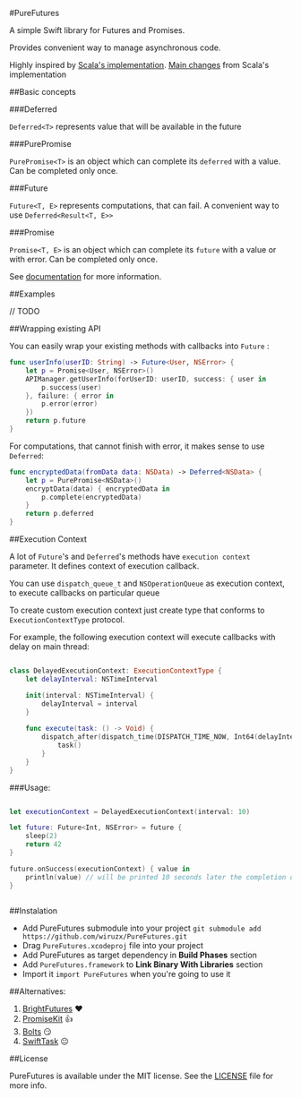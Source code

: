 #PureFutures

A simple Swift library for Futures and Promises.

Provides convenient way to manage asynchronous code.

Highly inspired by [Scala's implementation](http://docs.scala-lang.org/overviews/core/futures.html).
[Main changes](https://github.com/wiruzx/PureFutures/wiki) from Scala's implementation

##Basic concepts

###Deferred

`Deferred<T>` represents value that will be available in the future

###PurePromise

`PurePromise<T>` is an object which can complete its `deferred` with a value. Can be completed only once.

###Future

`Future<T, E>` represents computations, that can fail. A convenient way to use `Deferred<Result<T, E>>`

###Promise

`Promise<T, E>` is an object which can complete its `future` with a value or with error. Can be completed only once.

See [documentation](https://github.com/wiruzx/PureFutures/wiki) for more information.

##Examples

// TODO

##Wrapping existing API

You can easily wrap your existing methods with callbacks into `Future` :

```swift
func userInfo(userID: String) -> Future<User, NSError> {
    let p = Promise<User, NSError>()
    APIManager.getUserInfo(forUserID: userID, success: { user in
        p.success(user)
    }, failure: { error in
        p.error(error)
    })
    return p.future
}
```

For computations, that cannot finish with error, it makes sense to use `Deferred`:

```swift
func encryptedData(fromData data: NSData) -> Deferred<NSData> {
    let p = PurePromise<NSData>()
    encryptData(data) { encryptedData in
        p.complete(encryptedData)
    }
    return p.deferred
}
```

##Execution Context

A lot of `Future`'s and `Deferred`'s methods have `execution context` parameter. It defines context of execution callback.

You can use `dispatch_queue_t` and `NSOperationQueue` as execution context, to execute callbacks on particular queue

To create custom execution context just create type that conforms to `ExecutionContextType` protocol.

For example, the following execution context will execute callbacks with delay on main thread:

```swift

class DelayedExecutionContext: ExecutionContextType {
    let delayInterval: NSTimeInterval

    init(interval: NSTimeInterval) {
        delayInterval = interval
    }
    
    func execute(task: () -> Void) {
        dispatch_after(dispatch_time(DISPATCH_TIME_NOW, Int64(delayInterval * Double(NSEC_PER_SEC))), dispatch_get_main_queue()) {
            task()
        }
    }
}

```

###Usage: 

```swift

let executionContext = DelayedExecutionContext(interval: 10)

let future: Future<Int, NSError> = future {
    sleep(2)
    return 42
}

future.onSuccess(executionContext) { value in
    println(value) // will be printed 10 seconds later the completion of future. 
}
    
```

##Instalation

* Add PureFutures submodule into your project `git submodule add https://github.com/wiruzx/PureFutures.git`
* Drag `PureFutures.xcodeproj` file into your project
* Add PureFutures as target dependency in **Build Phases** section
* Add `PureFutures.framework` to **Link Binary With Libraries** section
* Import it `import PureFutures` when you're going to use it


##Alternatives:

1. [BrightFutures](https://github.com/Thomvis/BrightFutures) ❤️
2. [PromiseKit](https://github.com/mxcl/PromiseKit) 👍
3. [Bolts](https://github.com/BoltsFramework/Bolts-iOS) 😏
4. [SwiftTask](https://github.com/ReactKit/SwiftTask) 😐

##License

PureFutures is available under the MIT license. See the [LICENSE](LICENSE) file for more info.

